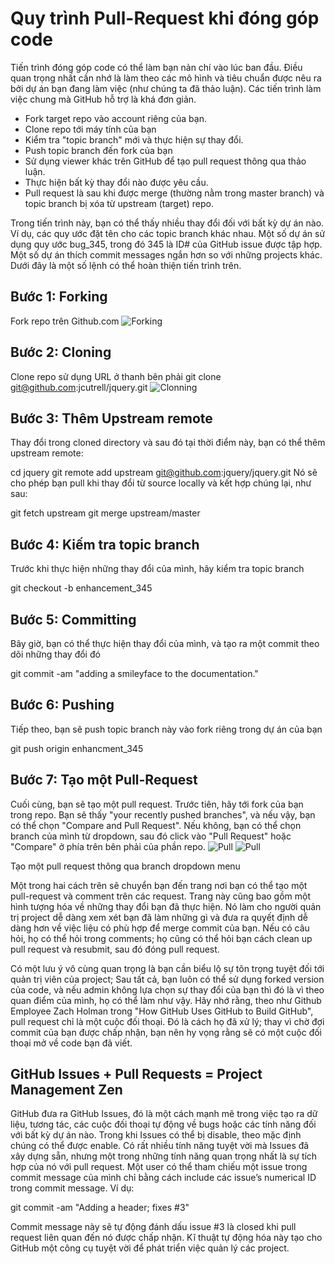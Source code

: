 # Quy trình Pull-Request khi đóng góp code

Tiến trình đóng góp code có thể làm bạn nản chí vào lúc ban đầu.
Điều quan trọng nhất cần nhớ là làm theo các mô hình và tiêu chuẩn được nêu ra bởi dự án bạn đang làm việc (như chúng ta đã thảo luận). Các tiến trình làm việc chung mà GitHub hỗ trợ là khá đơn giản.

* Fork target repo vào account riêng của bạn.
* Clone repo tới máy tính của bạn
* Kiểm tra "topic branch" mới và thực hiện sự thay đổi.
* Push topic branch đến fork của bạn
* Sử dụng viewer khác trên GitHub để tạo pull request thông qua thảo luận.
* Thực hiện bất kỳ thay đổi nào được yêu cầu.
* Pull request là sau khi được merge (thường nằm trong master branch) và topic branch bị xóa từ upstream (target) repo.

Trong tiến trình này, bạn có thể thấy nhiều thay đổi đối với bất kỳ dự án nào. Ví dụ, các quy ước đặt tên cho các topic branch khác nhau. Một số dự án sử dụng quy ước bug_345, trong đó 345 là ID# của GitHub issue được tập hợp. Một số dự án thích commit messages ngắn hơn so với những projects khác. Dưới đây là một số lệnh có thể hoàn thiện tiến trình trên.


## Bước 1: Forking

Fork repo trên Github.com
![Forking](http://fsd14.com/images/2015_05_13_f2830.png)

## Bước 2: Cloning

Clone repo sử dụng URL ở thanh bên phải
git clone git@github.com:jcutrell/jquery.git
![Clonning](http://fsd14.com/images/2015_05_13_16114.png)

## Bước 3: Thêm Upstream remote

Thay đổi trong cloned directory và sau đó tại thời điểm này, bạn có thể thêm upstream remote:

cd jquery
git remote add upstream git@github.com:jquery/jquery.git
Nó sẽ cho phép bạn pull khi thay đổi từ source locally và kết hợp chúng lại, như sau:

git fetch upstream
git merge upstream/master

## Bước 4: Kiếm tra topic branch

Trước khi thực hiện những thay đổi của mình, hãy kiểm tra topic branch

git checkout -b enhancement_345

## Bước 5: Committing

Bây giờ, bạn có thể thực hiện thay đổi của mình, và tạo ra một commit theo dõi những thay đổi đó

git commit -am "adding a smileyface to the documentation."

## Bước 6: Pushing

Tiếp theo, bạn sẽ push topic branch này vào fork riêng trong dự án của bạn

git push origin enhancment_345

## Bước 7: Tạo một Pull-Request

Cuối cùng, bạn sẽ tạo một pull request. Trước tiên, hãy tới fork của bạn trong repo. Bạn sẽ thấy "your recently pushed branches", và nếu vậy, bạn có thể chọn "Compare and Pull Request". Nếu không, bạn có thể chọn branch của mình từ dropdown, sau đó click vào "Pull Request" hoặc "Compare" ở phía trên bên phải của phần repo.
![Pull](http://fsd14.com/images/2015_05_13_23d1c.png)
![Pull](http://fsd14.com/images/2015_05_13_0ddf8.png)

Tạo một pull request thông qua branch dropdown menu

Một trong hai cách trên sẽ chuyển bạn đến trang nơi bạn có thể tạo một pull-request và comment trên các request. Trang này cũng bao gồm một hình tượng hóa về những thay đổi bạn đã thực hiện. Nó làm cho người quản trị project dễ dàng xem xét bạn đã làm những gì và đưa ra quyết định dễ dàng hơn về việc liệu có phù hợp để merge commit của bạn. Nếu có câu hỏi, họ có thể hỏi trong comments; họ cũng có thể hỏi bạn cách clean up pull request và resubmit, sau đó đóng pull request.

Có một lưu ý vô cùng quan trọng là bạn cần biểu lộ sự tôn trọng tuyệt đối tới quản trị viên của project; Sau tất cả, bạn luôn có thể sử dụng forked version của code, và nếu admin không lựa chọn sự thay đổi của bạn thì đó là vì theo quan điểm của mình, họ có thể làm như vậy. Hãy nhớ rằng, theo như Github Employee Zach Holman trong "How GitHub Uses GitHub to Build GitHub", pull request chỉ là một cuộc đối thoại. Đó là cách họ đã xử lý; thay vì chờ đợi commit của bạn được chấp nhận, bạn nên hy vọng rằng sẽ có một cuộc đối thoại mở về code bạn đã viết.

## GitHub Issues + Pull Requests = Project Management Zen

GitHub đưa ra GitHub Issues, đó là một cách mạnh mẽ trong việc tạo ra dữ liệu, tương tác, các cuộc đối thoại tự động về bugs hoặc các tính năng đối với bất kỳ dự án nào. Trong khi Issues có thể bị disable, theo mặc định chúng có thể được enable. Có rất nhiều tính năng tuyệt vời mà Issues đã xây dựng sẵn, nhưng một trong những tính năng quan trọng nhất là sự tích hợp của nó với pull request. Một user có thể tham chiếu một issue trong commit message của mình chỉ bằng cách include các issue’s numerical ID trong commit message. Ví dụ:

git commit -am "Adding a header; fixes #3"

Commit message này sẽ tự động đánh dấu issue #3 là closed khi pull request liên quan đến nó được chấp nhận. Kĩ thuật tự động hóa này tạo cho GitHub một công cụ tuyệt vời để phát triển việc quản lý các project.



